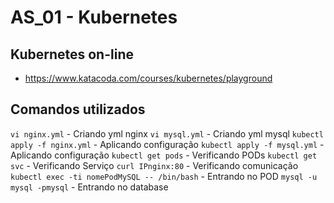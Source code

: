 # AS_01 - Kubernetes

## Kubernetes on-line
- https://www.katacoda.com/courses/kubernetes/playground
  
## Comandos utilizados
```vi nginx.yml``` - Criando yml nginx
```vi mysql.yml``` - Criando yml mysql
```kubectl apply -f nginx.yml``` - Aplicando configuração
```kubectl apply -f mysql.yml``` - Aplicando configuração
```kubectl get pods``` - Verificando PODs
```kubectl get svc``` - Verificando Serviço
```curl IPnginx:80``` - Verificando comunicação
```kubectl exec -ti nomePodMySQL -- /bin/bash``` - Entrando no POD
```mysql -u mysql -pmysql``` - Entrando no database